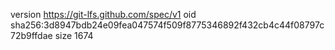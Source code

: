 version https://git-lfs.github.com/spec/v1
oid sha256:3d8947bdb24e09fea047574f509f8775346892f432cb4c44f08797c72b9ffdae
size 1674
